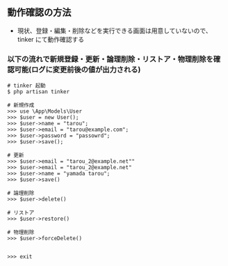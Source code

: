 ## 動作確認の方法
* 現状、登録・編集・削除などを実行できる画面は用意していないので、tinker にて動作確認する

### 以下の流れで新規登録・更新・論理削除・リストア・物理削除を確認可能(ログに変更前後の値が出力される)

```
# tinker 起動
$ php artisan tinker

# 新規作成
>>> use \App\Models\User
>>> $user = new User();
>>> $user->name = "tarou";
>>> $user->email = "tarou@example.com";
>>> $user->password = "passowrd";
>>> $user->save();

# 更新
>>> $user->email = "tarou_2@example.net""
>>> $user->email = "tarou_2@example.net"
>>> $user->name = "yamada tarou";
>>> $user->save()

# 論理削除
>>> $user->delete()

# リストア
>>> $user->restore()

# 物理削除
>>> $user->forceDelete()


>>> exit

```
